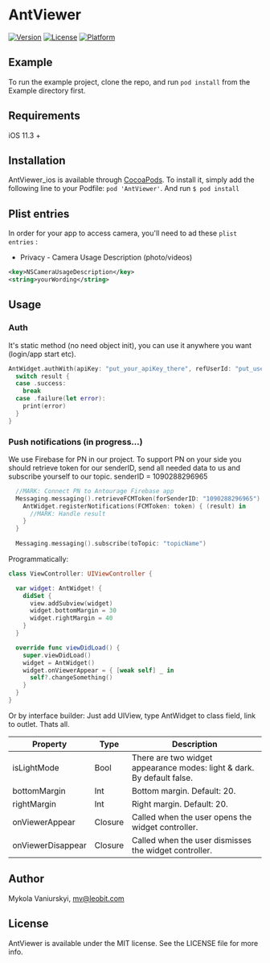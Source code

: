 # AntViewer

[![Version](https://img.shields.io/cocoapods/v/AntViewer.svg?style=flat)](https://cocoapods.org/pods/AntViewer)
[![License](https://img.shields.io/cocoapods/l/AntViewer.svg?style=flat)](https://cocoapods.org/pods/AntViewer)
[![Platform](https://img.shields.io/cocoapods/p/AntViewer.svg?style=flat)](https://cocoapods.org/pods/AntViewer)

## Example

To run the example project, clone the repo, and run `pod install` from the Example directory first.

## Requirements

iOS 11.3 +

## Installation

AntViewer_ios is available through [CocoaPods](https://cocoapods.org). To install
it, simply add the following line to your Podfile:
`pod 'AntViewer'`.
And run `$ pod install`

## Plist entries

In order for your app to access camera,
you'll need to ad these `plist entries` :

- Privacy - Camera Usage Description (photo/videos)

```xml
<key>NSCameraUsageDescription</key>
<string>yourWording</string>
```

## Usage

### Auth

It's static method (no need object init), you can use it anywhere you want (login/app start etc).

```swift
AntWidget.authWith(apiKey: "put_your_apiKey_there", refUserId: "put_user_id_from_your_base_or_nil", nickname: "put_user_nickname_from_your_base_or_nil") { result in
  switch result {
  case .success:
    break
  case .failure(let error):
    print(error)
  }
}
```
### Push notifications (in progress...)

We use Firebase for PN in our project. To support PN on your side you should retrieve token for our senderID, send all needed data to us and subscribe yourself to our topic.
senderID = 1090288296965

```swift
  //MARK: Connect PN to Antourage Firebase app
  Messaging.messaging().retrieveFCMToken(forSenderID: "1090288296965") { (token, error) in
    AntWidget.registerNotifications(FCMToken: token) { (result) in
      //MARK: Handle result
    }
  }
      
  Messaging.messaging().subscribe(toTopic: "topicName") 
```

Programmatically: 
```swift
class ViewController: UIViewController {

  var widget: AntWidget! {
    didSet {
      view.addSubview(widget)
      widget.bottomMargin = 30
      widget.rightMargin = 40
    }
  }

  override func viewDidLoad() {
    super.viewDidLoad()
    widget = AntWidget()
    widget.onViewerAppear = { [weak self] _ in
      self?.changeSomething()
    }
  }
}
```
Or by interface builder: 
Just add UIView, type AntWidget to class field, link to outlet. Thats all.



| Property          | Type     | Description                                                            |
|-------------------|----------|------------------------------------------------------------------------|
| isLightMode       | Bool     | There are two widget appearance modes: light & dark. By default false. |
| bottomMargin      | Int   | Bottom margin. Default: 20.                                            |
| rightMargin       | Int   | Right margin. Default: 20.                                             |
| onViewerAppear    | Closure | Called when the user opens the widget controller.                      |
| onViewerDisappear | Closure | Called when the user dismisses the widget controller.                  |


## Author

Mykola Vaniurskyi, mv@leobit.com

## License

AntViewer is available under the MIT license. See the LICENSE file for more info.
